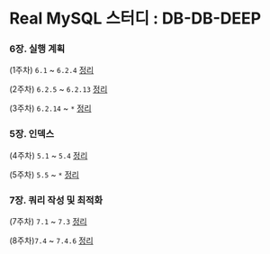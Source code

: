 # Real MySQL 스터디 : DB-DB-DEEP

### 6장. 실행 계획

(1주차) `6.1` ~ `6.2.4`  [정리](6/6.1_6.2.4/README.md)

(2주차) `6.2.5` ~ `6.2.13` [정리](6/6.2.5_6.2.13/README.md)

(3주차) `6.2.14` ~ `*` [정리](https://github.com/gazi-gazi/real-mysql/blob/main/6/6.3_*/README.md)

### 5장. 인덱스

(4주차) `5.1` ~ `5.4` [정리](https://github.com/gazi-gazi/real-mysql/blob/main/5/5.1_5.4/README.md)

(5주차) `5.5` ~ `*` [정리](https://github.com/gazi-gazi/real-mysql/blob/main/5/5.5_*/README.md)

### 7장. 쿼리 작성 및 최적화

(7주차) `7.1` ~ `7.3` [정리](https://github.com/gazi-gazi/real-mysql/blob/main/7/7.1_7.3/README.md)

(8주차)`7.4` ~ `7.4.6` [정리](https://github.com/gazi-gazi/real-mysql/blob/main/7/7.4_7.4.6/README.md)

